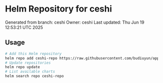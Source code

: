 # Helm Repository for ceshi
Generated from branch: ceshi
Owner: ceshi
Last updated: Thu Jun 19 12:53:21 UTC 2025

## Usage
```bash
# Add this Helm repository
helm repo add ceshi-repo https://raw.githubusercontent.com/budiuyun/appStore/helm-ceshi/
# Update repositories
helm repo update
# List available charts
helm search repo ceshi-repo
```
